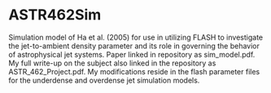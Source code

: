 # ASTR462Sim

Simulation model of Ha et al. (2005) for use in utilizing FLASH to investigate the jet-to-ambient density parameter and its role in governing the behavior of astrophysical jet systems. Paper linked in repository as sim_model.pdf. My full write-up on the subject also linked in the repository as ASTR_462_Project.pdf. My modifications reside in the flash parameter files for the underdense and overdense jet simulation models.
